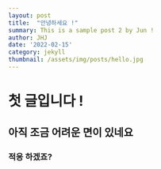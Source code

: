 ```yaml
---
layout: post
title:  "안녕하세요 !"
summary: This is a sample post 2 by Jun !
author: JHJ
date: '2022-02-15'
category: jekyll
thumbnail: /assets/img/posts/hello.jpg
---
```


# 첫 글입니다 !

## 아직 조금 어려운 면이 있네요 

### 적응 하겠죠?
